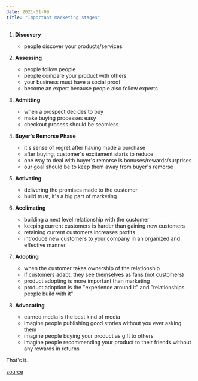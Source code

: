 ```yaml
---
date: 2021-01-09
title: "Important marketing stages"
---
```


1. **Discovery**

    - people discover your products/services

1. **Assessing**

    - people follow people
    - people compare your product with others
    - your business must have a social proof
    - become an expert because people also follow experts

2. **Admitting**

    - when a prospect decides to buy
    - make buying processes easy
    - checkout process should be seamless

3. **Buyer's Remorse Phase**

    - it's sense of regret after having made a purchase
    - after buying, customer's excitement starts to reduce
    - one way to deal with buyer's remorse is bonuses/rewards/surprises
    - our goal should be to keep them away from buyer's remorse

4. **Activating**
    
    - delivering the promises made to the customer
    - build trust, it's a big part of marketing

5. **Acclimating**

    - building a next level relationship with the customer
    - keeping current customers is harder than gaining new customers
    - retaining current customers increases profits
    - introduce new customers to your company in an organized and effective manner

6. **Adopting**

    - when the customer takes ownership of the relationship
    - if customers adapt, they see themselves as fans (not customers)
    - product adopting is more important than marketing
    - product adoption is the "experience around it" and "relationships people build with it"

7. **Advocating**

    - earned media is the best kind of media
    - imagine people publishing good stories without you ever asking them
    - imagine people buying your product as gift to others
    - imagine people recommending your product to their friends without any rewards in returns

That's it.

[source](https://www.omnikick.com/marketing-stages/)